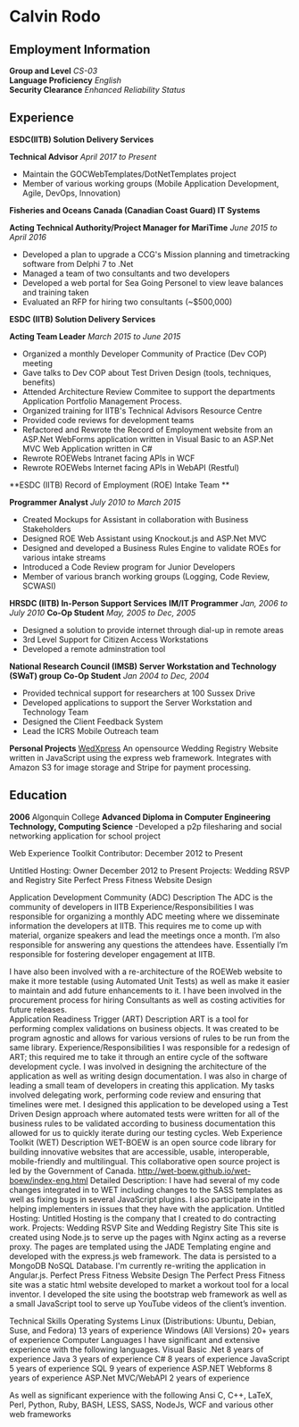# Calvin Rodo

## Employment Information

**Group and Level** *CS-03* \
**Language Proficiency** *English* \
**Security Clearance** *Enhanced Reliability Status*


## Experience

**ESDC(IITB) Solution Delivery Services**

**Technical Advisor** *April 2017 to Present*

- Maintain the GOCWebTemplates/DotNetTemplates project
- Member of various working groups (Mobile Application Development, Agile, DevOps, Innovation)

**Fisheries and Oceans Canada (Canadian Coast Guard) IT Systems**

**Acting Technical Authority/Project Manager for MariTime** *June 2015 to April 2016*

- Developed a plan to upgrade a CCG's Mission planning and timetracking software from Delphi 7 to .Net
- Managed a team of two consultants and two developers
- Developed a web portal for Sea Going Personel to view leave balances and training taken
- Evaluated an RFP for hiring two consultants (~$500,000)

**ESDC (IITB) Solution Delivery Services**

**Acting Team Leader** *March 2015 to June 2015*

- Organized a monthly Developer Community of Practice (Dev COP) meeting
- Gave talks to Dev COP about Test Driven Design (tools, techniques, benefits)
- Attended Architecture Review Commitee to support the departments Application Portfolio Management Process.
- Organized training for IITB's Technical Advisors Resource Centre
- Provided code reviews for development teams
- Refactored and Rewrote the Record of Employment website from an ASP.Net WebForms application written in Visual Basic to an ASP.Net MVC Web Application written in C#
- Rewrote ROEWebs Intranet facing APIs in WCF
- Rewrote ROEWebs Internet facing APIs in WebAPI (Restful)

**ESDC (IITB) Record of Employment (ROE) Intake Team **

**Programmer Analyst** *July 2010 to March 2015*

- Created Mockups for Assistant in collaboration with Business Stakeholders
- Designed ROE Web Assistant using Knockout.js and ASP.Net MVC
- Designed and developed a Business Rules Engine to validate ROEs for various intake streams
- Introduced a Code Review program for Junior Developers
- Member of various branch working groups (Logging, Code Review, SCWASI) 

**HRSDC (IITB) In-Person Support Services**
**IM/IT Programmer** *Jan, 2006 to July 2010*
**Co-Op Student** *May, 2005 to Dec, 2005*

- Designed a solution to provide internet through dial-up in remote areas
- 3rd Level Support for Citizen Access Workstations
- Developed a remote adminstration tool

**National Research Council (IMSB)**
**Server Workstation and Technology  (SWaT) group**
**Co-Op Student** *Jan 2004 to Dec, 2004*

- Provided technical support for researchers at 100 Sussex Drive
- Developed applications to support the Server Workstation and Technology Team
- Designed the Client Feedback System
- Lead the ICRS Mobile Outreach team

**Personal Projects**
[WedXpress](https://github.com/CalvinRodo/WedXpress)
An opensource Wedding Registry Website written in JavaScript using the express web framework.
Integrates with Amazon S3 for image storage and Stripe for payment processing.

## Education

**2006** Algonquin College **Advanced Diploma in Computer Engineering Technology, Computing Science**
-Developed a p2p filesharing and social networking application for school project

Web Experience Toolkit
Contributor: December 2012 to Present

Untitled Hosting: Owner December 2012 to Present
Projects:
Wedding RSVP and Registry Site
Perfect Press Fitness Website Design



Application Development Community (ADC)
Description
The ADC is the community of developers in IITB
Experience/Responsibilities
I was responsible for organizing a monthly ADC meeting where we disseminate information the developers at IITB. This requires me to come up with material, organize speakers and lead the meetings once a month. I’m also responsible for answering any questions the attendees have. Essentially I’m responsible for fostering developer engagement at IITB.


I have also been involved with a re-architecture of the ROEWeb website to make it more testable (using Automated Unit Tests) as well as make it easier to maintain and add future enhancements to it. 
I have been involved in the procurement process for hiring Consultants as well as costing activities for future releases.  
Application Readiness Trigger (ART)
Description
ART is a tool for performing complex validations on business objects. It was created to be program agnostic and allows for various versions of rules to be run from the same library. 
Experience/Responsibilities
I was responsible for a redesign of ART; this required me to take it through an entire cycle of the software development cycle. 
I was involved in designing the architecture of the application as well as writing design documentation. I was also in charge of leading a small team of developers in creating this application. 
My tasks involved delegating work, performing code review and ensuring that timelines were met. I designed this application to be developed using a Test Driven Design approach where automated tests were written for all of the business rules to be validated according to business documentation this allowed for us to quickly iterate during our testing cycles. 
Web Experience Toolkit (WET)
Description
WET-BOEW is an open source code library for building innovative websites that are accessible, usable, interoperable, mobile-friendly and multilingual. This collaborative open source project is led by the Government of Canada. 
http://wet-boew.github.io/wet-boew/index-eng.html
Detailed Description: 
I have had several of my code changes integrated in to WET including changes to the SASS templates as well as fixing bugs in several JavaScript plugins. I also participate in the helping implementers in issues that they have with the application.
Untitled Hosting: 
Untitled Hosting is the company that I created to do contracting work. 
Projects: 
Wedding RSVP Site and Wedding Registry Site
This site is created using Node.js to serve up the pages with Nginx acting as a reverse proxy. The pages are templated using the JADE Templating engine and developed with the express.js web framework. The data is persisted to a MongoDB NoSQL Database. I'm currently re-writing the application in Angular.js.
Perfect Press Fitness Website Design
The Perfect Press Fitness site was a static html website developed to market a workout tool for a local inventor. I developed the site using the bootstrap web framework as well as a small JavaScript tool to serve up YouTube videos of the client’s invention. 



Technical Skills
Operating Systems
Linux (Distributions: Ubuntu, Debian, Suse, and Fedora) 
	13 years of experience
Windows (All Versions) 
	20+ years of experience
Computer Languages
I have significant and extensive experience with the following languages.
Visual Basic .Net
	8 years of experience
Java
	3 years of experience
C# 
	8 years of experience
JavaScript 
	5 years of experience
SQL
	9 years of experience
ASP.NET Webforms
	8 years of experience
ASP.Net MVC/WebAPI
	2 years of experience

As well as significant experience with the following 
Ansi C, C++, LaTeX, Perl, Python, Ruby, BASH, LESS, SASS, NodeJs,  WCF and various other web frameworks 
